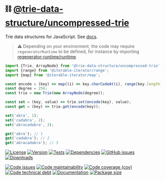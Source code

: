 :chains: [@trie-data-structure/uncompressed-trie](https://trie-data-structure.github.io/uncompressed-trie)
==

Trie data structures for JavaScript.
See [docs](https://trie-data-structure.github.io/uncompressed-trie/index.html).

> :warning: Depending on your environment, the code may require
> `regeneratorRuntime` to be defined, for instance by importing
> [regenerator-runtime/runtime](https://www.npmjs.com/package/regenerator-runtime).

```js
import {Trie, ArrayNode} from '@trie-data-structure/uncompressed-trie';
import {range} from '@iterable-iterator/range';
import {map} from '@iterable-iterator/map';

const encode = (key) => map((i) => key.charCodeAt(i), range(key.length));
const degree = 256;
const trie = new Trie(new ArrayNode(degree));

const set = (key, value) => trie.set(encode(key), value);
const get = (key) => trie.get(encode(key));

set('abra', 1);
set('cadabra', 2);
set('abracadabra', 3);

get('abra'); // 1
get('cadabra'); // 2
get('abracadabra'); // 3
```

[![License](https://img.shields.io/github/license/trie-data-structure/uncompressed-trie.svg)](https://raw.githubusercontent.com/trie-data-structure/uncompressed-trie/main/LICENSE)
[![Version](https://img.shields.io/npm/v/@trie-data-structure/uncompressed-trie.svg)](https://www.npmjs.org/package/@trie-data-structure/uncompressed-trie)
[![Tests](https://img.shields.io/github/workflow/status/trie-data-structure/uncompressed-trie/ci:cover?event=push&label=tests)](https://github.com/trie-data-structure/uncompressed-trie/actions/workflows/ci:cover.yml?query=branch:main)
[![Dependencies](https://img.shields.io/librariesio/github/trie-data-structure/uncompressed-trie.svg)](https://github.com/trie-data-structure/uncompressed-trie/network/dependencies)
[![GitHub issues](https://img.shields.io/github/issues/trie-data-structure/uncompressed-trie.svg)](https://github.com/trie-data-structure/uncompressed-trie/issues)
[![Downloads](https://img.shields.io/npm/dm/@trie-data-structure/uncompressed-trie.svg)](https://www.npmjs.org/package/@trie-data-structure/uncompressed-trie)

[![Code issues](https://img.shields.io/codeclimate/issues/trie-data-structure/uncompressed-trie.svg)](https://codeclimate.com/github/trie-data-structure/uncompressed-trie/issues)
[![Code maintainability](https://img.shields.io/codeclimate/maintainability/trie-data-structure/uncompressed-trie.svg)](https://codeclimate.com/github/trie-data-structure/uncompressed-trie/trends/churn)
[![Code coverage (cov)](https://img.shields.io/codecov/c/gh/trie-data-structure/uncompressed-trie/main.svg)](https://codecov.io/gh/trie-data-structure/uncompressed-trie)
[![Code technical debt](https://img.shields.io/codeclimate/tech-debt/trie-data-structure/uncompressed-trie.svg)](https://codeclimate.com/github/trie-data-structure/uncompressed-trie/trends/technical_debt)
[![Documentation](https://trie-data-structure.github.io/uncompressed-trie/badge.svg)](https://trie-data-structure.github.io/uncompressed-trie/source.html)
[![Package size](https://img.shields.io/bundlephobia/minzip/@trie-data-structure/uncompressed-trie)](https://bundlephobia.com/result?p=@trie-data-structure/uncompressed-trie)
